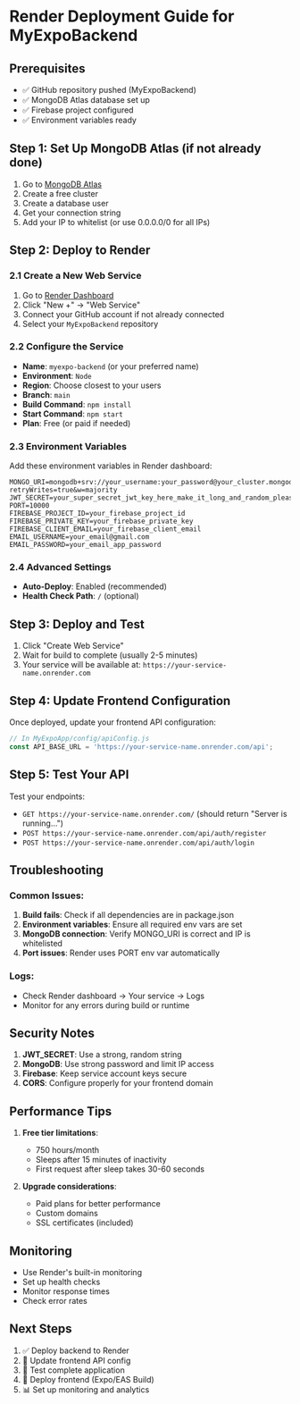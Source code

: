 # Render Deployment Guide for MyExpoBackend

## Prerequisites
- ✅ GitHub repository pushed (MyExpoBackend)
- ✅ MongoDB Atlas database set up
- ✅ Firebase project configured
- ✅ Environment variables ready

## Step 1: Set Up MongoDB Atlas (if not already done)

1. Go to [MongoDB Atlas](https://www.mongodb.com/atlas)
2. Create a free cluster
3. Create a database user
4. Get your connection string
5. Add your IP to whitelist (or use 0.0.0.0/0 for all IPs)

## Step 2: Deploy to Render

### 2.1 Create a New Web Service
1. Go to [Render Dashboard](https://dashboard.render.com/)
2. Click "New +" → "Web Service"
3. Connect your GitHub account if not already connected
4. Select your `MyExpoBackend` repository

### 2.2 Configure the Service
- **Name**: `myexpo-backend` (or your preferred name)
- **Environment**: `Node`
- **Region**: Choose closest to your users
- **Branch**: `main`
- **Build Command**: `npm install`
- **Start Command**: `npm start`
- **Plan**: Free (or paid if needed)

### 2.3 Environment Variables
Add these environment variables in Render dashboard:

```env
MONGO_URI=mongodb+srv://your_username:your_password@your_cluster.mongodb.net/foodwasteapp?retryWrites=true&w=majority
JWT_SECRET=your_super_secret_jwt_key_here_make_it_long_and_random_please_change_in_production
PORT=10000
FIREBASE_PROJECT_ID=your_firebase_project_id
FIREBASE_PRIVATE_KEY=your_firebase_private_key
FIREBASE_CLIENT_EMAIL=your_firebase_client_email
EMAIL_USERNAME=your_email@gmail.com
EMAIL_PASSWORD=your_email_app_password
```

### 2.4 Advanced Settings
- **Auto-Deploy**: Enabled (recommended)
- **Health Check Path**: `/` (optional)

## Step 3: Deploy and Test

1. Click "Create Web Service"
2. Wait for build to complete (usually 2-5 minutes)
3. Your service will be available at: `https://your-service-name.onrender.com`

## Step 4: Update Frontend Configuration

Once deployed, update your frontend API configuration:

```javascript
// In MyExpoApp/config/apiConfig.js
const API_BASE_URL = 'https://your-service-name.onrender.com/api';
```

## Step 5: Test Your API

Test your endpoints:
- `GET https://your-service-name.onrender.com/` (should return "Server is running...")
- `POST https://your-service-name.onrender.com/api/auth/register`
- `POST https://your-service-name.onrender.com/api/auth/login`

## Troubleshooting

### Common Issues:
1. **Build fails**: Check if all dependencies are in package.json
2. **Environment variables**: Ensure all required env vars are set
3. **MongoDB connection**: Verify MONGO_URI is correct and IP is whitelisted
4. **Port issues**: Render uses PORT env var automatically

### Logs:
- Check Render dashboard → Your service → Logs
- Monitor for any errors during build or runtime

## Security Notes

1. **JWT_SECRET**: Use a strong, random string
2. **MongoDB**: Use strong password and limit IP access
3. **Firebase**: Keep service account keys secure
4. **CORS**: Configure properly for your frontend domain

## Performance Tips

1. **Free tier limitations**: 
   - 750 hours/month
   - Sleeps after 15 minutes of inactivity
   - First request after sleep takes 30-60 seconds

2. **Upgrade considerations**:
   - Paid plans for better performance
   - Custom domains
   - SSL certificates (included)

## Monitoring

- Use Render's built-in monitoring
- Set up health checks
- Monitor response times
- Check error rates

## Next Steps

1. ✅ Deploy backend to Render
2. 📱 Update frontend API config
3. 🧪 Test complete application
4. 🚀 Deploy frontend (Expo/EAS Build)
5. 📊 Set up monitoring and analytics 